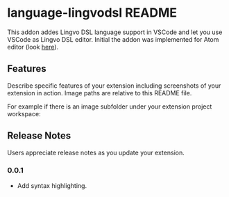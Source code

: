# language-lingvodsl README

This addon addes Lingvo DSL language support in VSCode and let you use VSCode as
Lingvo DSL editor. Initial the addon was implemented for Atom editor (look
[here](https://atom.io/packages/language-dsl)).

## Features

Describe specific features of your extension including screenshots of your extension in action. Image paths are relative to this README file.

For example if there is an image subfolder under your extension project workspace:

## Release Notes

Users appreciate release notes as you update your extension.

### 0.0.1

- Add syntax highlighting.
